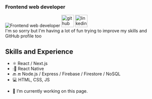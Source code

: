 
### Frontend web developer

![Frontend web developer](https://newitsystems.co.nz/i111.jpg)
[<img src='https://cdn.jsdelivr.net/npm/simple-icons@3.0.1/icons/github.svg' alt='github' height='40'>](https://github.com/robertocandales)  [<img src='https://cdn.jsdelivr.net/npm/simple-icons@3.0.1/icons/linkedin.svg' alt='linkedin' height='40'>](https://www.linkedin.com/in/robertocandales/)  
I'm so sorry but I'm having a lot of fun  trying to improve my skills and GitHub profile too

## Skills and Experience
* :atom_symbol: React / Next.js
* ::iphone: React Native
* :back: :end: Node.js / Express / Firebase / Firestore / NoSQL	
* :computer: HTML, CSS, JS




- 🔭 I’m currently working on this page. 




